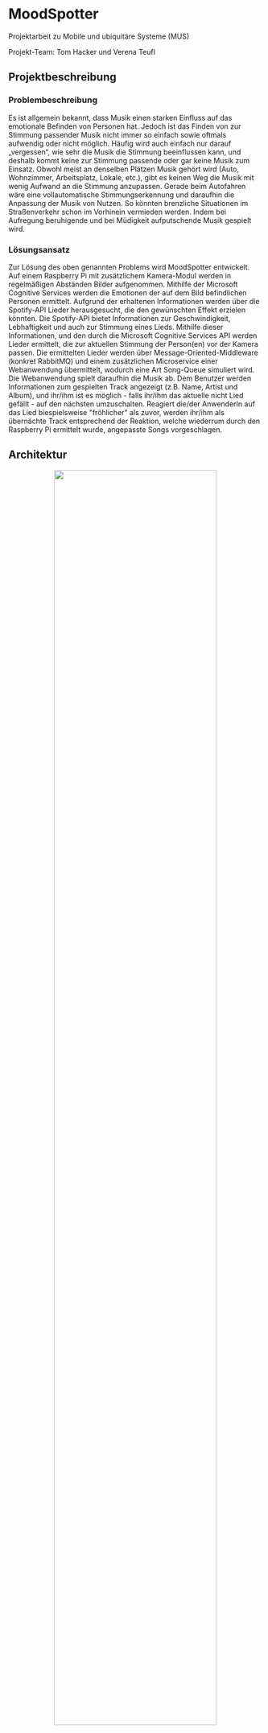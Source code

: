 # MoodSpotter
Projektarbeit zu Mobile und ubiquitäre Systeme (MUS)

Projekt-Team: Tom Hacker und Verena Teufl

## Projektbeschreibung
### Problembeschreibung
Es ist allgemein bekannt, dass Musik einen starken Einfluss auf das emotionale Befinden von Personen hat. Jedoch ist das Finden von zur Stimmung passender Musik nicht immer so einfach sowie oftmals aufwendig oder nicht möglich. Häufig wird auch einfach nur darauf „vergessen“, wie sehr die Musik die Stimmung beeinflussen kann, und deshalb kommt keine zur Stimmung passende oder gar keine Musik zum Einsatz. Obwohl meist an denselben Plätzen Musik gehört wird (Auto, Wohnzimmer, Arbeitsplatz, Lokale, etc.), gibt es keinen Weg die Musik mit wenig Aufwand an die Stimmung anzupassen. Gerade beim Autofahren wäre eine vollautomatische Stimmungserkennung und daraufhin die Anpassung der Musik von Nutzen. So könnten brenzliche Situationen im Straßenverkehr schon im Vorhinein vermieden werden. Indem bei Aufregung beruhigende und bei Müdigkeit aufputschende Musik gespielt wird.

### Lösungsansatz
Zur Lösung des oben genannten Problems wird MoodSpotter entwickelt. Auf einem Raspberry Pi mit zusätzlichem Kamera-Modul werden in regelmäßigen Abständen Bilder aufgenommen. Mithilfe der Microsoft Cognitive Services werden die Emotionen der auf dem Bild befindlichen Personen ermittelt. Aufgrund der erhaltenen Informationen werden über die Spotify-API Lieder herausgesucht, die den gewünschten Effekt erzielen könnten. Die Spotify-API bietet Informationen zur Geschwindigkeit, Lebhaftigkeit und auch zur Stimmung eines Lieds. Mithilfe dieser Informationen, und den durch die Microsoft Cognitive Services API werden Lieder ermittelt, die zur aktuellen Stimmung der Person(en) vor der Kamera passen. Die ermittelten Lieder werden über Message-Oriented-Middleware (konkret RabbitMQ) und einem zusätzlichen Microservice einer Webanwendung übermittelt, wodurch eine Art Song-Queue simuliert wird. Die Webanwendung spielt daraufhin die Musik ab. Dem Benutzer werden Informationen zum gespielten Track angezeigt (z.B. Name, Artist und Album), und ihr/ihm ist es möglich - falls ihr/ihm das aktuelle nicht Lied gefällt - auf den nächsten umzuschalten. Reagiert die/der AnwenderIn auf das Lied biespielsweise "fröhlicher" als zuvor, werden ihr/ihm als übernächte Track entsprechend der Reaktion, welche wiederrum durch den Raspberry Pi ermittelt wurde, angepasste Songs vorgeschlagen.


## Architektur
<p align="center">
  <img src="images/Architecture.JPG" width="80%"/>
</p>

Der grundlegende Aufbau von MoodSpotter wird durch obiges Diagramm dargestellt.
Die Struktur lässt sich dabei am besten anhand der Benutzung von MoodSpotter erklären. Sie läuft wie folgt ab.

1. Die Kamera des Raspberry Pi nimmt ein Foto auf. Dieses Foto wird mittels REST an die *Microsoft Cloud API* geschickt und dort evaluiert. 

2. Aufgrund der Ergebnisse bestimmt der Raspberry Pi Zielmetriken für Lieder. Diese Metriken werden der Spotify API übergeben, welche zu diesen passende Lieder ermittelt.

3. Die URIs der erhaltenen Lieder werden an RabbitMQ geschickt. Der MoodSpotterOnline-Microservice bekommt diese von RabbitMQ übermittelt und speichert sie zwischen. Abschließend ruft der Web-Client das nächste zu spielende Lied vom Microservice ab, und spielt es im Browser.

## Technische Umsetzung

### Raspberry Pi
Das Kernstück von MoodSpotter ist der Raspberry Pi. Er nimmt die Bilder auf, spricht die APIs an und übernimmt das berechnen der Ziel-Liedmetriken.

#### Setup
Als Betriebssystem wird Raspian verwendet. Das Kameramodul wird am dafür vorgesehenen Anschluss installiert. Anschließend musste das Kamera-Modul in den Einstellungen noch aktiviert werden. //TODO: WO??
Nachdem die Anwendung 'Moodspotter' beim Starten des Raspberry Pis sofort starten soll, wurde der Pfad zum Einstiegspunkt in der Datei */etc/rc.local* hinterlegt.
Dadurch wird das Programm im Boot-Prozess gestartet. 
Damit der Raspberry Pi mit den APIs und mit RabbitMQ kommunizieren kann, muss er außerdem in einem Netzwerk mit Internetzugriff sein. Um dies zu konfigurieren wurde er eingangs an einen Bildschirm, und an Tastatur und Maus angeschlossen.

#### Allgemein
Der Einstiegspunkt von MoodSpotter am Raspberry Pi befindet sich in der Datei *MoodSpotter.py*.
Hier werden zunächst die drei wichtigen Komponenten *MoodCamera*, *MoodDetector* und *SpotifyConnector* initialisiert.
Tritt beim Initialisieren der Kamera kein Fehler auf, so wird die *main_loop* gestartet, welche die Unterschiedlichen Komponenten steuert.

Mit jedem Durchlauf werden also das zuvor geschossene Bild geladen. Mit diesem Bild werden die MS Cognitive Services angesprochen.
Der boolean der Funktion *ms_get_image_data()* sagt dabei aus, ob das Bild Gesichter enthält. Trifft dies zu, so wird auf Spotify nach passenden Lieder gesucht und 30 Sekunden gewartet.
Wurde kein Gesicht gefunden, so wird lediglich 5 Sekunden gewartet und Spotify nicht nach Liedern durchsucht.
Zum Abschluss wird das nächste Foto geschossen, bevor die Schleife von vorne beginnt.
```python
def main_loop():
    while True:
        img_bytes = camera.get_image_bytes()
        if moodDetector.ms_get_image_data(img_bytes):
            spotifyConnector.browse_for_mood(moodDetector.currentMood)
            sleep(30)
        else:
            sleep(5)
        camera.take_photo()
```


#### Kameramodul
Beschreibung und Code

#### Microsoft Cognitive Services
Die Face-API der Microsoft Cognitive Services dient zum Erkennen von Gesichtern in Bildern. Neben allgemeneinen Informationen zum Gesicht, beispielsweise den Abständen zu Gesichtsmerkmalen, können auch kompliziertere Informationen ermittelt werden. Möglich sind beispielsweise das Geschlecht, ungefähre Alter, getragene Accessoires, von der Person getragenes Make-Up, bis zur Stimmung der Person.

Für MoodSpotter relevant sind insbesonders die ermittelten Informationen zur Stimmung der Person wichtig. Jene wird in sieben wichtige Stimmungen eingeteilt, zurückgegeben werden Prozentewerte, die insgesamt die Stimmung beschreiben.

Folgende Werte werden dabei ermittelt:
* anger
* contempt
* disgust
* fear
* happiness
* neutral
* sadness

//TODO: Links, example query and response



#### Spotify-API
Spotify bietet viele verschiedene Endpoints zur Nutzung der angebotenen Services, sowie zum Abfragen des von Spotify gebotenen Inhalts.
Möglich sind unter anderem Abfragen zu Liedern, Alben, Interpreten oder auch Nutzern. Auch das externe Steuern von mit Spotify verbundenen Geräten ist möglich. 
Die Authorisierung erfolgt mittels OAuth2. Jedoch können einige Endpoints auch ohne Login genutzt werden.

MoodSpotter nutzt den Browse-Endpoint der API. Dieser ermittelt anhand von Seed-Liedern dazu passende weitere Tracks. Zusätzlich können unterschiedliche Lied-Metriken angegeben werden, welche die erwarteten Ergebnisse in eine Richtung leiten oder einschränken sollen.

//TODO?
* target_speed:
* target

Als Antwort liefert Spotify eine durch einen Parameter festgelegte Menge an Liedern (oder weniger, bei restriktiven Abfragen).
Die Informationen zu den Liedern enthalten unter anderem den Name des Liedes, Name des Albums, Interpreten und einen Link zum Starten des Liedes in der eigenen Spotify-Weboberfläche (https://open.spotify.com). Für MoodSpotter ist besonders die übermittelte eindeutige URI wichtig, anhand ihrer kann jede andere Anwendung dieses Lied abfragen und daraufhin abspielen.


#### RabbitMQ
//TODO: Publishen der Message, URI wird gesendet - Code


### RabbitMQ Message-Broker
#### Allgemein
Damit das Raspberry Pi Modul und die MoodSpotter-Webanwendung miteinander kommunizieren können, tauschen sich diese über Message-Oriented-Middleware, konkret RabbitMQ aus. Beziehungweise die Webanwendung indirekt, da eigentlich ein zusätzlicher Microservice 'MoodSpotterOnline' Subscriber ist und die erhaltenen Lieder daraufhin der Webanwendung anbietet.

Da sich der Raspberry Pi und der Microservice unter realen Bedingungen in unterschiedlichen Netzwerken befinden, musste, um auf beiden Seiten eine simple Anbindung an den RabbitMQ-Broker zu ermöglich, eine entsprechende Lösung evaluiert werden. Es wurde auf einen Anbieter gesetzt, welcher RabbitMQ-Insatzen (unteranderem gratis) online hostet (https://www.cloudamqp.com/). Dadurch wird der RabbitMQ Message-Broker über eine fixe Web-URL zugänglich, auf welche sich der RaspberryPi und der Microservice (solange diese Internetzugriff haben) verbinden können.

#### Aufbau
Wie schon im Abschnitt zu *Raspberry Pi und RabbitMQ* hervorgeht, gibt es am RabbitMQ-Broker eine vordefinierte Exchange. Jene hat den Namen *songExchange* und ist vom Typ *DIRECT*. 

<p align="center">
  <img src="images/exchange.PNG" width="60%"/>
</p>

Die zu spielendenden Lieder werden an die Queue *songs* geroutet, welche mit dem Routing-Key *songs* an obige Exchange gebunden ist.

<p align="center">
  <img src="images/queue.PNG" width="60%"/>
</p>

<p align="center">
  <img src="images/message.PNG" width="60%"/>
</p>


### Microservice 'MoodSpotterOnline'
#### Allgemein
Der Microservice wurde mittels Java EE und dem Microserivce-Framework 'Thorntail' (https://thorntail.io/) umgesetzt. Dadurch kann dieser Service später überall leichtgewichtigt deployt werden und ist von keinem umgebenden Application-Server abhängig.

#### RabbitMQ und Song-Queue
Der Microservice ist Subscriber der Queue *songs*. Die Logik zum Holen der Songs befindet sich in der Klasse *RabbitMQClient*. 

```java
Connection connection = factory.newConnection();
            Channel channel = connection.createChannel();
            
channel.basicConsume(QUEUE_NAME, true,
        new DefaultConsumer(channel) {
            @Override
            public void handleDelivery(String consumerTag,
                                       Envelope envelope,
                                       AMQP.BasicProperties properties,
                                       byte[] body)
                    throws IOException {
                System.out.print("Message received: ");
                message = new String(body);
                System.out.println("(Spotify-URI) " + message);
                uriQueue.add(message);
            }
        });
```

Logging beim Empfangen einer Nachricht:
<p align="center">
  <img src="images/microservice.PNG"/>
</p>

Jede empfangene Nachricht wird intern in eine eigene Queue-Datenstruktur (*SizedQueue*) gelegt, welche maximal 6 Lieder zwischenpuffert. 

```java
private Queue<String> uriQueue = new SizedQueue<>(6);
  
// ...
  
public String getSong() {
      try {
          return uriQueue.poll();
      }
  }
```
Beim Aufruf der Methode *getSong* wird das nächste Lieder von der Queue geholt und kann so weiterverarbeit werden.

#### REST-Schnittstelle
Über den REST-Endpoint *localhost:8082/api/song* hat de Webanwendung sodann Zugriff auf das nächste zu spielende Lied:

```java
@Path("/song")
public class SongResource {

    @Inject
    RabbitMQClientInterface rabbitMQClient;

    @GET
    @Produces(MediaType.APPLICATION_JSON)
    public Response getNextSongURI() {
        SongDTO song = new SongDTO(rabbitMQClient.getSong());
        return Response.ok(song).build();
    }
}
```

#### Docker-Deployment
Durch den Einsatz des Microserivce-Framework ist es möglich, den Service in einem Docker-Container laufen zu lassen. Die einzelnen Script befinden sich im Ordner 'Doker' (im Root-Verzeichnis dieses Repositories).  Das Script *build.ps1* kopiert zunächst die generierten *uberjars* des Microserivce-Frameworks 'Thorntail' in den zugehörigen Ordner, und führt daraufhin *docker-compose* aus. Der Doker-Container zu MoodSpotter wird über das File *docker-compose.yml* konfiguriert und lässt sich anschließend mit *docker-compose up* hochfahren:

```yml
version: "3"
services:
    container_name: MoodSpotterOnline
    build: .
    ports:
        - "8082:8082"
```


### Web-Anwendung 'MoodSpotterWeb'
#### Allgemein
Wie bereits erwähnt, können die zur Stimmung ermittelten Lieder über einen eigen mit Spotify-Integration entwickelten Web-Player abgespielt werden. Die Webapplikation wurde mit Angular 8 (Typescript) und JavaScript umgestzt. Jene läuft auf *\<host\>:4200*. 

#### Spotify Playback SDK
Um die Spotify-Integration zu ermöglichen, wurde das von Spotify entwickelte 'Web Playback SDK' (https://developer.spotify.com/documentation/web-playback-sdk/reference/) eingesetzt. 

Die Library für das 'Web Playback SDK' kann folgendermaßen eingebunden werden:
```javascript
<script src="https://sdk.scdn.co/spotify-player.js"></script>
```
Da es sich dabei um eine JavaScript-Library handelt, wurde die gesamte Funktionalität zum Integrieren des eigenen Webplayer in ein eigenes Script ausgelagtert. Das Script befindet sich unter *assets/player.js* und wird später in den HTLM-Templates von Angular eingebunden.

Im Script wird die Funktion *initPlayer* definiert, welche später von Angular aus aufgerufen werden kann. In dieser wird die Initalisierung des Spotify-WebPlayback durchgeführt (*onSpotifyWebPlaybackSDKReady*). Zunächst wird ein neuer Player definiert. Es können dabei der Name (hier: MoodSpotter Player -> unter diesen Namen wird jener später u.a. bei den Spotify-Connect Geräten aufgelistet) als auch ein Access-Token (welches die zugehörigen Benutzerinformationen enthält), um den Player einem Spotify-Konto zuordnen zu können, angegeben werden.

```javascript
function initPlayer() {
  window.onSpotifyWebPlaybackSDKReady = () => {
    const player = new Spotify.Player({
      name: 'MoodSpotter Player',
      getOAuthToken: cb => { cb(token); }
    });
    
    //player connected
    player.connect();
    
     //player ready
    player.addListener('ready', ({ device_id }) => {
      console.log('Ready with Device ID', device_id);
      moodSpotterDevicdId = device_id;
    });
   }
}
```
Über den Aufruf von *player.connect()* wird der definierte Player 'erstellt' und dem angegebenen Spotify-Konto zugewiesen. Über mehrere Callback-Methoden können auf dem Player-Objekt bestimmte (Status)Informationen abgefragt werden. Beispielsweise kann über das Callback *ready* die Device-ID des Players ermittelt werden. Diese stellt eine wichtige Information dar, denn anhand dieser ID kann später über einen REST-Call an die Spotify-API mitgeteilt werden, auf welchem Gerät, welches Lied gespielt werden soll.


#### Abspielen des Songs (Informationen zum Song)
Das Abspielen eines bestimmten Songs wird ebenfalls in eine eigene JavaScript-Funktion ausgelagert (*playSongInternal*). Der Funktion wird die vorher ausgelesene Device-ID, ein Access-Token zur Authentifizierung und die Spotify-URI des zu spielenden Lieds mitgegeben. Die übergebenen Parameter werden in folgenden REST-Call verpackt:

```javascript
function playSongInternal(device_id, _token, trackUri) {
  $.ajax({
    url: "https://api.spotify.com/v1/me/player/play?device_id=" + device_id,
    type: "PUT",
    data: '{"uris": ["' + trackUri + '"]}',
    beforeSend: function (xhr) { xhr.setRequestHeader('Authorization', 'Bearer ' + _token); },
    success: function (data) {
    }
  });
  
//for external call
function playSong(uri) {
  playSongInternal(moodSpotterDevicdId, token, uri);
}
```
Zur einfacheren Verwendung von Angular aus wird zusätzlich die Funktion *playSong* definiert, welcher nur der nächste zu spielende Track übergeben wird.

Um nun zusätzliche Informationen zum aktuell gespielten Lied zu bekommen, kann das über den Player-Callback *player_state_changed* erhaltene Objekt geparst und auf folgende Komponenten abgefragt werden:

```javascript
function parseTrack(uri) {
  if (uri != null) {
    this.currTrack = uri.track_window.current_track.name;
    this.currArtist = uri.track_window.current_track.artists[0].name;
    this.currAlbumImg = uri.track_window.current_track.album.images[0].url;
  }
}
```
Die einzelnen Eigenschaften (Name, Artist und Album-Bild) werden zwischengespeichert, woraufhin die Angular-App diese über Funktionen wie *getTrackName* oder *getArtist* abfragen kann.

#### Player-Component (Java-Script Calls und REST-Kommunikation)
Um die im Script definierten Funktionen in Angular verwenden zu können, müssen diese folgendermaßen deklariert werden:
```typescript
//declare functions from javaScript "player.js"
declare function initPlayer()
declare function playSong(uri);
```

Die Hauptfunktionalität der Player-Component besteht darin, das nächste zu spielende Lied vom Microservice 'MoodSpotterOnline' zu holen. Dazu wird das HTTPClient-Modul verwedet, um einen REST-Call an den Service zu senden. Die erhaltene Response wird in der  Datenkomponente *currSong* gespeichert. Anschließend wir die darin enthaltene Spotify-URI an die vorher definierte JavaScript-Funktion *playSong* übergeben. Daraufhin wird das Lied abgespielt. Ebenso werden die ensprechenden Informationen zu diesen Lied geholt und zwischengespeichert, um diese im Frontend anzeigen zu können.

```typescript
apiEndpoint = "http://localhost:8082/api/song"

getSong() {
    this.http.get(this.apiEndpoint)
      .subscribe(response => {
        //get song
        this.currSong = response.song;

        //play song
        if (this.currSong != null)
          playSong(this.currSong);

        //get infos
        (async () => {
          await this.delay(400);
          this.currSongName = getTrackName();
          this.currArtist = getArtist();
          this.currAlbumImg = getAlbumImg();
        })();
      }
      );
  }
```

#### User-Interface
Die/der BenutzerIn hat die Möglichkeit über die Weboberfläche mit dem Player zu interagieren. Falls ihr/ihm das aktuelle Lied nicht gefallen sollte, kann über Klick auf den Button *Play next Song!* auf den nächsten Track weitergeschalten werden. Daraufhin wird die in der Player-Component definierte Funktion *getSong()* aufgerufen und daraufhin das nächste Lied gefetcht.

```html
<button class="ui button" value="Play next Song" (click)="getSong()">Play next Song!</button>
```
Wie die UI für den Benutzer aussieht, wird im nächsten Abschnitt *Ergebnisse* aufgezeigt.


## Ergebnisse
Rückblickend ist ein 

#### Raspberry PI
//TODO
Die Face-API der Microsoft Cognitive Services dient zum Erkennen von Gesichtern in Bildern. Neben allgemeneinen Informationen zum Gesicht, beispielsweise den Abständen zu Gesichtsmerkmalen, können auch kompliziertere Informationen ermittelt werden. Möglich sind beispielsweise das Geschlecht, ungefähre Alter, getragene Accessoires, von der Person getragenes Make-Up, bis zur Stimmung der Person.

* sadness

<p align="center">
  <img src="images/sadSongs.PNG"  width="90%"/>
</p>

Für MoodSpotter relevant sind insbesonders die ermittelten Informationen zur Stimmung der Person wichtig. Sie wird in sieben wichtige Stimmungen eingeteilt, zurückgegeben werden Prozentewerte, die insgesamt die Stimmung beschreiben.
Spotify bietet viele verschiedene Endpoints zur Nutzung seiner Services, sowie zum Abfragen des von Spotify gebotenen Inhalts.

#### Web-Player
<p align="center">
  <img src="images/web_withoutSong.PNG" width="90%"/>
</p>

<p align="center">
  <img src="images/web_withSong.PNG"  width="90%"/>
</p>
